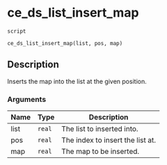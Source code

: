 # ce_ds_list_insert_map
`script`
```gml
ce_ds_list_insert_map(list, pos, map)
```

## Description
Inserts the map into the list at the given position.

### Arguments
| Name | Type | Description |
| ---- | ---- | ----------- |
| list | `real` | The list to inserted into. |
| pos | `real` | The index to insert the list at. |
| map | `real` | The map to be inserted. |